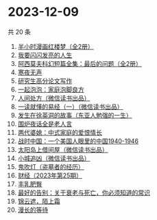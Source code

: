 # 2023-12-09

共 20 条

<!-- BEGIN WEREAD -->
<!-- 最后更新时间 2023-12-09 01:04:32 +0800 -->
1. [半小时漫画红楼梦（全2册）](https://weread.qq.com/web/bookDetail/2c432520813ab85f8g0186ca)
1. [我要闪闪发亮的人生](https://weread.qq.com/web/bookDetail/28132540813ab7b1bg010786)
1. [阿西莫夫科幻短篇全集：最后的问题（全2册）](https://weread.qq.com/web/bookDetail/10a32d30813ab85f8g0175ac)
1. [寒夜无声](https://weread.qq.com/web/bookDetail/50c322f0813ab8601g015335)
1. [研究生高分论文写作](https://weread.qq.com/web/bookDetail/f2032ec0813ab6ebbg017e0b)
1. [一起泡泡：家庭泡脚良方](https://weread.qq.com/web/bookDetail/c92325f0813ab7769g013cbc)
1. [人间处方（微信读书出品）](https://weread.qq.com/web/bookDetail/85d32cd0813ab82e0g012433)
1. [一读就懂的易经（一）（微信读书出品）](https://weread.qq.com/web/bookDetail/89d32d90813ab85c3g010752)
1. [发生在徐英洞的故事（东亚人勉强的一生）](https://weread.qq.com/web/bookDetail/7af32e20813ab85cfg018ae8)
1. [围炉夜话全是老人言](https://weread.qq.com/web/bookDetail/6ba32600813ab84b0g017b80)
1. [两代婆媳：中式家庭的爱恨情长](https://weread.qq.com/web/bookDetail/8b532c00813ab84e4g0139ee)
1. [战时中国：一个美国人眼里的中国1940-1946](https://weread.qq.com/web/bookDetail/42732e90813ab6c6bg011ada)
1. [太阳岛上借间屋（微信读书出品）](https://weread.qq.com/web/bookDetail/07032f00813ab85d2g0157f3)
1. [小城追凶（微信读书出品）](https://weread.qq.com/web/bookDetail/01532ef0813ab85b2g019a45)
1. [鬼吹灯（盗墓者的经历）](https://weread.qq.com/web/bookDetail/c8532e60581277c852d02a1)
1. [财经（2023年第25期）](https://weread.qq.com/web/bookDetail/5cd32070813ab8600g016645)
1. [丰乳肥臀](https://weread.qq.com/web/bookDetail/ea532d2071938fb5ea51430)
1. [最好的告别：关于衰老与死亡，你必须知道的常识](https://weread.qq.com/web/bookDetail/088328d05a9b5608888931f)
1. [锦云遮，陌上霜](https://weread.qq.com/web/bookDetail/43032970813ab68c2g019e81)
1. [漫长的等待](https://weread.qq.com/web/bookDetail/f2932290813ab84dfg013dd6)
<!-- END WEREAD -->